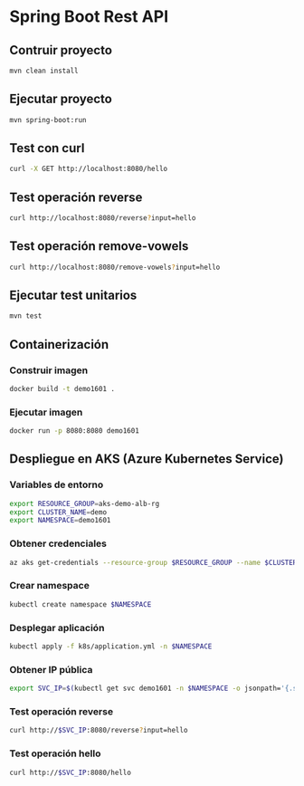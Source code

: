 # Spring Boot Rest API

## Contruir proyecto

```bash
mvn clean install
```

## Ejecutar proyecto

```bash
mvn spring-boot:run
```

## Test con curl 
    
```bash
curl -X GET http://localhost:8080/hello
```

## Test operación reverse
    
```bash
curl http://localhost:8080/reverse?input=hello
```

## Test operación remove-vowels
    
```bash
curl http://localhost:8080/remove-vowels?input=hello
```

## Ejecutar test unitarios

```bash
mvn test
```

## Containerización

### Construir imagen

```bash
docker build -t demo1601 .
```

### Ejecutar imagen

```bash
docker run -p 8080:8080 demo1601
```

## Despliegue en AKS (Azure Kubernetes Service)

### Variables de entorno
    
```bash
export RESOURCE_GROUP=aks-demo-alb-rg
export CLUSTER_NAME=demo
export NAMESPACE=demo1601
```

### Obtener credenciales

```bash
az aks get-credentials --resource-group $RESOURCE_GROUP --name $CLUSTER_NAME
```

### Crear namespace

```bash
kubectl create namespace $NAMESPACE
```

### Desplegar aplicación

```bash
kubectl apply -f k8s/application.yml -n $NAMESPACE
```

### Obtener IP pública

```bash
export SVC_IP=$(kubectl get svc demo1601 -n $NAMESPACE -o jsonpath='{.status.loadBalancer.ingress[0].ip}')
```

### Test operación reverse

```bash
curl http://$SVC_IP:8080/reverse?input=hello
```

### Test operación hello

```bash
curl http://$SVC_IP:8080/hello
```
